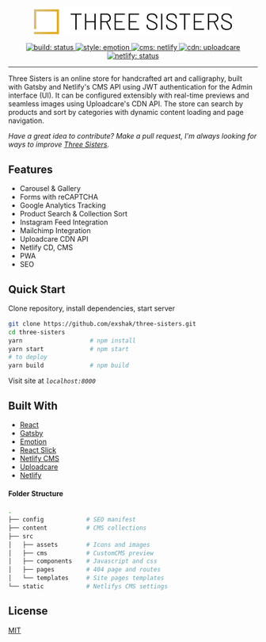 <p align="center">
  <a href="https://threesisterss.com">
    <img src="./src/assets/icons/logo-full.svg" alt="Three Sisters" width="400" />
  </a>
</p>

<p align="center">
  <a href="https://github.com/exshak/three-sisters">
    <img src="https://img.shields.io/badge/build-passing-success.svg" alt="build: status"/>
  </a>
  <a href="https://emotion.sh">
    <img src="https://img.shields.io/badge/style-%F0%9F%92%85%20emotion-orange.svg?colorB=daa357&colorA=db748e" alt="style: emotion"/>
  </a>
  <a href="https://netlifycms.org">
    <img src="https://img.shields.io/badge/cms-netlify--cms-00bbcc.svg" alt="cms: netlify"/>
  </a>
  <a href="https://uploadcare.com">
    <img src="https://img.shields.io/badge/cdn-uploadcare-00cc99.svg" alt="cdn: uploadcare"/>
  </a>
  <a href="https://app.netlify.com/sites/threesisters/deploys">
    <img src="https://api.netlify.com/api/v1/badges/e7199e76-4199-4f5a-90bd-b12c5693bd5f/deploy-status" alt="netlify: status"/>
  </a>
</p>

---

Three Sisters is an online store for handcrafted art and calligraphy, built with Gatsby and Netlify's CMS API using JWT authentication for the Admin interface (UI). It can be configured extensibly with real-time previews and seamless images using Uploadcare's CDN API. The store can search by products and sort by categories with dynamic content loading and page navigation.

_Have a great idea to contribute? Make a pull request, I'm always looking for ways to improve [Three Sisters](https://threesisterss.com)._

## Features

- Carousel & Gallery
- Forms with reCAPTCHA
- Google Analytics Tracking
- Product Search & Collection Sort
- Instagram Feed Integration
- Mailchimp Integration
- Uploadcare CDN API
- Netlify CD, CMS
- PWA
- SEO

## Quick Start

Clone repository, install dependencies, start server

```sh
git clone https://github.com/exshak/three-sisters.git
cd three-sisters
yarn                   # npm install
yarn start             # npm start
# to deploy
yarn build             # npm build
```

Visit site at _`localhost:8000`_

## Built With

- [React](https://reactjs.org)
- [Gatsby](https://gatsbyjs.org)
- [Emotion](https://emotion.sh)
- [React Slick](https://react-slick.neostack.com)
- [Netlify CMS](https://netlifycms.org)
- [Uploadcare](https://uploadcare.com)
- [Netlify](https://netlify.com)

#### Folder Structure

```sh
.
├── config            # SEO manifest
├── content           # CMS collections
├── src
│   ├── assets        # Icons and images
│   ├── cms           # CustomCMS preview
│   ├── components    # Javascript and css
│   ├── pages         # 404 page and routes
│   └── templates     # Site pages templates
└── static            # Netlifys CMS settings
```

## License

[MIT](./LICENSE)
